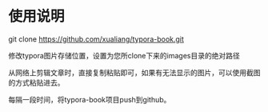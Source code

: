 #  使用说明

git clone https://github.com/xualiang/typora-book.git

修改typora图片存储位置，设置为您所clone下来的images目录的绝对路径



从网络上剪辑文章时，直接复制粘贴即可，如果有无法显示的图片，可以使用截图的方式粘贴进去。



每隔一段时间，将typora-book项目push到github。